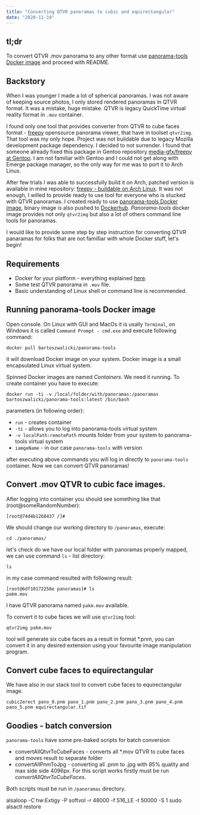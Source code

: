 ```yaml
---
title: "Converting QTVR panoramas to cubic and equirectangular"
date: "2020-11-19"
---
```


## tl;dr

To convert QTVR .mov panorama to any other format use [panorama-tools Docker image](https://github.com/bartoszwalicki/panorama-tools) and proceed with README.

## Backstory

When I was younger I made a lot of spherical panoramas. I was not aware of keeping source photos, I only stored rendered panoramas in QTVR format. It was a mistake, huge mistake. QTVR is legacy QuickTime virtual reality format in `.mov` container.

I found only one tool that provides converter from QTVR to cube faces format - [freepv](http://freepv.sourceforge.net/) opensource panorama viewer, that have in toolset `qtvr2img`. That tool was my only hope. Project was not buildable due to legacy Mozilla development package dependency. I decided to not surrender. I found that someone already fixed this package in Gentoo repository [media-gfx/freepv at Gentoo](https://packages.gentoo.org/packages/media-gfx/freepv). I am not familiar with Gentoo and I could not get along with Emerge package manager, so the only way for me was to port it to Arch Linux.

After few trials I was able to successfully build it on Arch, patched version is available in mine repository: [freepv - buildable on Arch Linux](https://github.com/bartoszwalicki/freepv). It was not enough, I willed to provide ready to use tool for everyone who is stucked with QTVR panoramas. I created ready to use [panorama-tools Docker image](https://github.com/bartoszwalicki/panorama-tools), binary image is also pushed to [Dockerhub](https://hub.docker.com/repository/docker/bartoszwalicki/panorama-tools). _Panorama-tools_ docker image provides not only `qtvr2img` but also a lot of others command line tools for panoramas.

I would like to provide some step by step instruction for converting QTVR panaramas for folks that are not familliar with whole Docker stuff, let's begin!

## Requirements

- Docker for your platform - everything explained [here](https://docs.docker.com/get-docker/).
- Some test QTVR panorama in `.mov` file.
- Basic understanding of Linux shell or command line is recommended.

## Running panorama-tools Docker image

Open console. On Linux with GUI and MacOs it is usally `Terminal`, on Windows it is called `Command Prompt - cmd.exe` and execute following command:

```
docker pull bartoszwalicki/panorama-tools
```

it will download Docker image on your system. Docker image is a small encapsulated Linux virtual system.

Spinned Docker images are named _Containers_. We need it running. To create container you have to execute:

```
docker run -ti -v /local/folder/with/panoramas:/panoramas bartoszwalicki/panorama-tools:latest /bin/bash
```

parameters (in following order):

- `run` - creates container
- `-ti` - allows you to log into panorama-tools virtual system
- `-v localPath:remotePath` mounts folder from your system to panorama-tools virtual system
- `iamgeName` - in our case `panorama-tools` with version

after executing above commands you will log in directly to `panorama-tools` container. Now we can convert QTVR panoramas!

## Convert .mov QTVR to cubic face images.

After logging into container you should see something like that (root@someRandomNumber):

```
[root@74d4b1268437 /]#
```

We should change our working directory to `/panoramas`, execute:

```
cd ./panoramas/
```

let's check do we have our local folder with panoramas properly mapped, we can use command `ls` - list directory:

```
ls
```

in my case command resulted with following result:

```
[root@6df10172258e panoramas]# ls
pakm.mov
```

I have QTVR panorama named `pakm.mov` available.

To convert it to cube faces we will use `qtvr2img` tool:

```
qtvr2img pakm.mov
```

tool will generate six cube faces as a result in format \*.pnm, you can convert it in any desired extension using your favourite image manipulation program.

## Convert cube faces to equirectangular

We have also in our stack tool to convert cube faces to equirectangular image.

```
cubic2erect pano_0.pnm pano_1.pnm pano_2.pnm pano_3.pnm pano_4.pnm pano_5.pnm equirectangular.tif
```

## Goodies - batch conversion

`panorama-tools` have some pre-baked scripts for batch conversion

- convertAllQtvrToCubeFaces - converts all \*.mov QTVR to cube faces and moves result to separate folder
- convertAllPnmToJpg - converting all \.pnm to \.jpg with 85% quality and max side side 4096px. For this script works firstly must be run _convertAllQtvrToCubeFaces_.

Both scripts must be run in `/panoramas` directory.

alsaloop -C hw:Extigy -P softvol -r 48000 -f S16_LE -t 50000 -S 1
sudo alsactl restore
